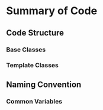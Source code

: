 # Summary of Code

## Code Structure

### Base Classes

### Template Classes


## Naming Convention

### Common Variables
